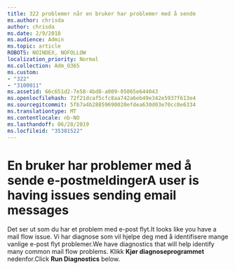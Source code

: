 ```yaml
---
title: 322 problemer når en bruker har problemer med å sende
ms.author: chrisda
author: chrisda
ms.date: 2/9/2018
ms.audience: Admin
ms.topic: article
ROBOTS: NOINDEX, NOFOLLOW
localization_priority: Normal
ms.collection: Adm_O365
ms.custom:
- "322"
- "3100011"
ms.assetid: 66c651d2-7e58-4bd8-a009-05065e644043
ms.openlocfilehash: 72f21dcaf5cfc8aa742a6eb49e342e5937f613e4
ms.sourcegitcommit: 5fb7a4b28859690020efdea630d03e70cc0e6334
ms.translationtype: MT
ms.contentlocale: nb-NO
ms.lasthandoff: 06/28/2019
ms.locfileid: "35381522"
---
```

# <a name="a-user-is-having-issues-sending-email-messages"></a><span data-ttu-id="a777a-102">En bruker har problemer med å sende e-postmeldinger</span><span class="sxs-lookup"><span data-stu-id="a777a-102">A user is having issues sending email messages</span></span>

<span data-ttu-id="a777a-103">Det ser ut som du har et problem med e-post flyt.</span><span class="sxs-lookup"><span data-stu-id="a777a-103">It looks like you have a mail flow issue.</span></span> <span data-ttu-id="a777a-104">Vi har diagnose som vil hjelpe deg med å identifisere mange vanlige e-post flyt problemer.</span><span class="sxs-lookup"><span data-stu-id="a777a-104">We have diagnostics that will help identify many common mail flow problems.</span></span> <span data-ttu-id="a777a-105">Klikk **Kjør diagnoseprogrammet** nedenfor.</span><span class="sxs-lookup"><span data-stu-id="a777a-105">Click **Run Diagnostics** below.</span></span>
